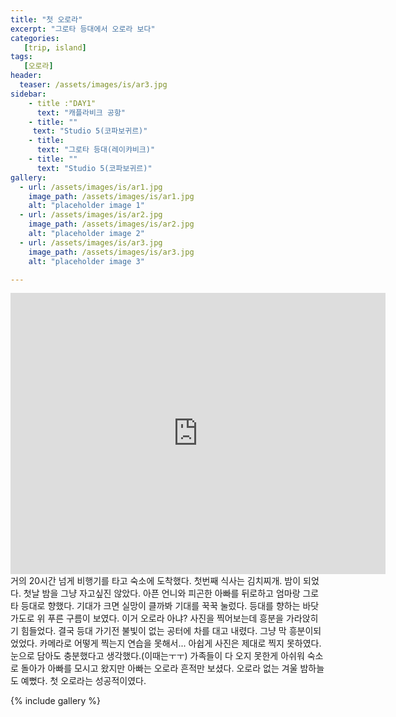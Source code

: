 ```yaml
---
title: "첫 오로라"
excerpt: "그로타 등대에서 오로라 보다"
categories:
   [trip, island]
tags:
   [오로라]
header:
  teaser: /assets/images/is/ar3.jpg
sidebar:
    - title :"DAY1"
      text: "캐플라비크 공항"
    - title: ""
     text: "Studio 5(코파보귀르)"
    - title: 
      text: "그로타 등대(레이캬비크)"
    - title: ""
      text: "Studio 5(코파보귀르)"
gallery:
  - url: /assets/images/is/ar1.jpg
    image_path: /assets/images/is/ar1.jpg
    alt: "placeholder image 1"
  - url: /assets/images/is/ar2.jpg
    image_path: /assets/images/is/ar2.jpg
    alt: "placeholder image 2"
  - url: /assets/images/is/ar3.jpg
    image_path: /assets/images/is/ar3.jpg
    alt: "placeholder image 3"

---
```

<iframe src="https://www.google.com/maps/embed?pb=!1m34!1m12!1m3!1d111720.49854761273!2d-22.40078156554797!3d64.05412644502664!2m3!1f0!2f0!3f0!3m2!1i1024!2i768!4f13.1!4m19!3e0!4m5!1s0x4929fdfce2ab799f%3A0x27f88d0a15c328cd!2z7LyA7ZSM652867mE7YGsIOq1reygnOqzte2VrSBLZWZsYXbDrWt1cmZsdWd2w7ZsbHVyLCAyMzUgS2VmbGF2w61rLCDslYTsnbTsiqzrnoDrk5w!3m2!1d63.9786029!2d-22.635036!4m5!1s0x48d6735b5b6a54db%3A0xea55745367827c1f!2zU3R1ZGlvIEU4LCBFbmdpaGphbGxpIDgsIEvDs3Bhdm9ndXIsIOyVhOydtOyKrOuegOuTnA!3m2!1d64.1098152!2d-21.858184899999998!4m5!1s0x48d60aeea2eeaa69%3A0xb7c61001611f14e3!2zR3LDs3R0YSwg7IWA7Yuw7JWE66W065Oc64KY66W065Oc64Sk7IqkIOyVhOydtOyKrOuegOuTnA!3m2!1d64.1645565!2d-22.021600199999998!5e0!3m2!1sko!2skr!4v1556868566275!5m2!1sko!2skr" width="600" height="450" frameborder="0" style="border:0" allowfullscreen></iframe>
거의 20시간 넘게 비행기를 타고 숙소에 도착했다.   
첫번째 식사는 김치찌개.  
밤이 되었다.  
첫날 밤을 그냥 자고싶진 않았다.  
아픈 언니와 피곤한 아빠를 뒤로하고 엄마랑 그로타 등대로 향했다.  
기대가 크면 실망이 클까봐 기대를 꾹꾹 눌렀다.  
등대를 향하는 바닷가도로 위 푸른 구름이 보였다.  
이거 오로라 아냐?  
사진을 찍어보는데 흥분을 가라앉히기 힘들었다.  
결국 등대 가기전 불빛이 없는 공터에 차를 대고 내렸다.  
그냥 막 흥분이되었었다.  
카메라로 어떻게 찍는지 연습을 못해서...  
아쉽게 사진은 제대로 찍지 못하였다.  
눈으로 담아도 충분했다고 생각했다.(이때는ㅜㅜ)  
가족들이 다 오지 못한게 아쉬워 숙소로 돌아가 아빠를 모시고 왔지만  
아빠는 오로라 흔적만 보셨다.
오로라 없는 겨울 밤하늘도 예뻤다.  
첫 오로라는 성공적이였다.

{% include gallery  %}
